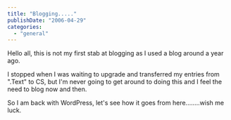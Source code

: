 ```yaml
---
title: "Blogging....."
publishDate: "2006-04-29"
categories: 
  - "general"
---
```


Hello all, this is not my first stab at blogging as I used a blog around a year ago.

I stopped when I was waiting to upgrade and transferred my entries from ".Text" to CS, but I'm never going to get around to doing this and I feel the need to blog now and then.

So I am back with WordPress, let's see how it goes from here........wish me luck.
